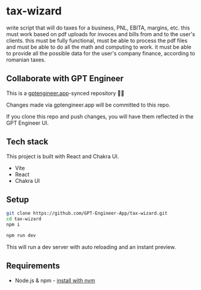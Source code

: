 # tax-wizard

write  script that will do taxes for a business, PNL, EBITA, margins, etc. this must work based on pdf uploads for invoces and bills from and to the user's clients. this must be fully functional, must be able to process the pdf files and must be able to do all the math and computing to work. it must be able to provide all the possible data for the user's company finance, according to romanian taxes.

## Collaborate with GPT Engineer

This is a [gptengineer.app](https://gptengineer.app)-synced repository 🌟🤖

Changes made via gptengineer.app will be committed to this repo.

If you clone this repo and push changes, you will have them reflected in the GPT Engineer UI.

## Tech stack

This project is built with React and Chakra UI.

- Vite
- React
- Chakra UI

## Setup

```sh
git clone https://github.com/GPT-Engineer-App/tax-wizard.git
cd tax-wizard
npm i
```

```sh
npm run dev
```

This will run a dev server with auto reloading and an instant preview.

## Requirements

- Node.js & npm - [install with nvm](https://github.com/nvm-sh/nvm#installing-and-updating)
